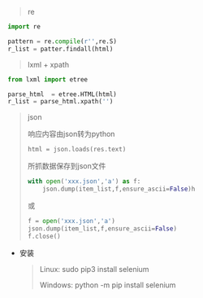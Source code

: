 > re

```python
import re

pattern = re.compile(r'',re.S)
r_list = patter.findall(html)
```



> lxml + xpath

```python
from lxml import etree

parse_html  = etree.HTML(html)
r_list = parse_html.xpath('')
```



> json
>
> 响应内容由json转为python
>
> ```python
> html = json.loads(res.text)
> ```
>
> 所抓数据保存到json文件
>
> ```python
> with open('xxx.json','a') as f:
>     json.dump(item_list,f,ensure_ascii=False)h
> ```
>
> 或
>
> ```python
> f = open('xxx.json','a')
> json.dump(item_list,f,ensure_ascii=False)
> f.close()
> ```
>

+ 安装 

  > Linux: sudo pip3 install selenium
  >
  > Windows: python -m pip install selenium